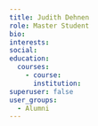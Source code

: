 ```yaml
---
title: Judith Dehnen
role: Master Student
bio:
interests:
social:
education:
  courses:
    - course: 
      institution: 
superuser: false
user_groups:
  - Alumni
---
```

